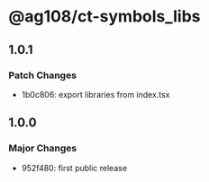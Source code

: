# @ag108/ct-symbols_libs

## 1.0.1

### Patch Changes

- 1b0c806: export libraries from index.tsx

## 1.0.0

### Major Changes

- 952f480: first public release
